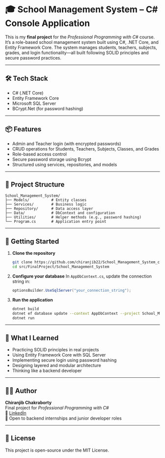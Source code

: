 # 🎓 School Management System – C# Console Application

This is my **final project** for the _Professional Programming with C#_ course. It’s a role-based school management system built using C#, .NET Core, and Entity Framework Core. The system manages students, teachers, subjects, grades, and login functionality—all built following SOLID principles and secure password practices.

---

## 🛠 Tech Stack

- C# (.NET Core)
- Entity Framework Core
- Microsoft SQL Server
- BCrypt.Net (for password hashing)

---

## 📦 Features

- Admin and Teacher login (with encrypted passwords)
- CRUD operations for Students, Teachers, Subjects, Classes, and Grades
- Role-based access control
- Secure password storage using Bcrypt
- Structured using services, repositories, and models

---

## 📁 Project Structure

```
School_Management_System/
├── Models/          # Entity classes
├── Services/        # Business logic
├── Repository/      # Data access layer
├── Data/            # DbContext and configuration
├── Utilities/       # Helper methods (e.g., password hashing)
└── Program.cs       # Application entry point
```

---

## 🚀 Getting Started

1. **Clone the repository**
   ```bash
   git clone https://github.com/chiranjib22/School_Management_System_console_application.git
   cd src/FinalProject/School_Management_System
   ```

2. **Configure your database**
   In `AppDbContext.cs`, update the connection string in:
   ```csharp
   optionsBuilder.UseSqlServer("your_connection_string");
   ```

3. **Run the application**
   ```bash
   dotnet build
   dotnet ef database update --context AppDbContext --project School_Management_System
   dotnet run
   ```

---

## 🧠 What I Learned

- Practicing SOLID principles in real projects
- Using Entity Framework Core with SQL Server
- Implementing secure login using password hashing
- Designing layered and modular architecture
- Thinking like a backend developer

---

## 👨‍💻 Author

**Chiranjib Chakraborty**  
Final project for _Professional Programming with C#_  
🔗 [LinkedIn](https://www.linkedin.com/in/chiranjibchakraborty)  
💬 Open to backend internships and junior developer roles

---

## 📜 License

This project is open-source under the MIT License.

